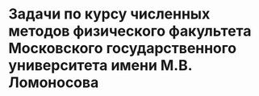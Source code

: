# Задачи по курсу численных методов физического факультета Московского государственного университета имени М.В. Ломоносова
